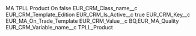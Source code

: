 <?xml version="1.0" encoding="UTF-8"?>
<CustomMetadata xmlns="http://soap.sforce.com/2006/04/metadata" xmlns:xsi="http://www.w3.org/2001/XMLSchema-instance" xmlns:xsd="http://www.w3.org/2001/XMLSchema">
    <label>MA TPLL Product On</label>
    <protected>false</protected>
    <values>
        <field>EUR_CRM_Class_name__c</field>
        <value xsi:type="xsd:string">EUR_CRM_Template_Edition</value>
    </values>
    <values>
        <field>EUR_CRM_Is_Active__c</field>
        <value xsi:type="xsd:boolean">true</value>
    </values>
    <values>
        <field>EUR_CRM_Key__c</field>
        <value xsi:type="xsd:string">EUR_MA_On_Trade_Template</value>
    </values>
    <values>
        <field>EUR_CRM_Value__c</field>
        <value xsi:type="xsd:string">BQ,EUR_MA_Quality</value>
    </values>
    <values>
        <field>EUR_CRM_Variable_name__c</field>
        <value xsi:type="xsd:string">TPLL_Product</value>
    </values>
</CustomMetadata>

